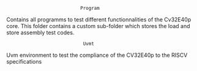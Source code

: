                                Program

Contains all programms to test different functionnalities of the Cv32E40p core. This folder contains
a custom sub-folder which stores the load and store assembly test codes.

                                Uvmt


Uvm environment to test the compliance of the CV32E40p to the RISCV specifications
